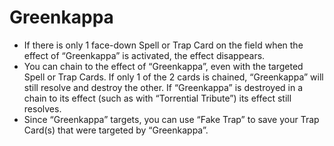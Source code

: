 # Greenkappa

*   If there is only 1 face-down Spell or Trap Card on the field when the effect of “Greenkappa” is activated, the effect disappears.
*   You can chain to the effect of “Greenkappa”, even with the targeted Spell or Trap Cards. If only 1 of the 2 cards is chained, “Greenkappa” will still resolve and destroy the other. If “Greenkappa” is destroyed in a chain to its effect (such as with “Torrential Tribute”) its effect still resolves.
*   Since “Greenkappa” targets, you can use “Fake Trap” to save your Trap Card(s) that were targeted by “Greenkappa”.
